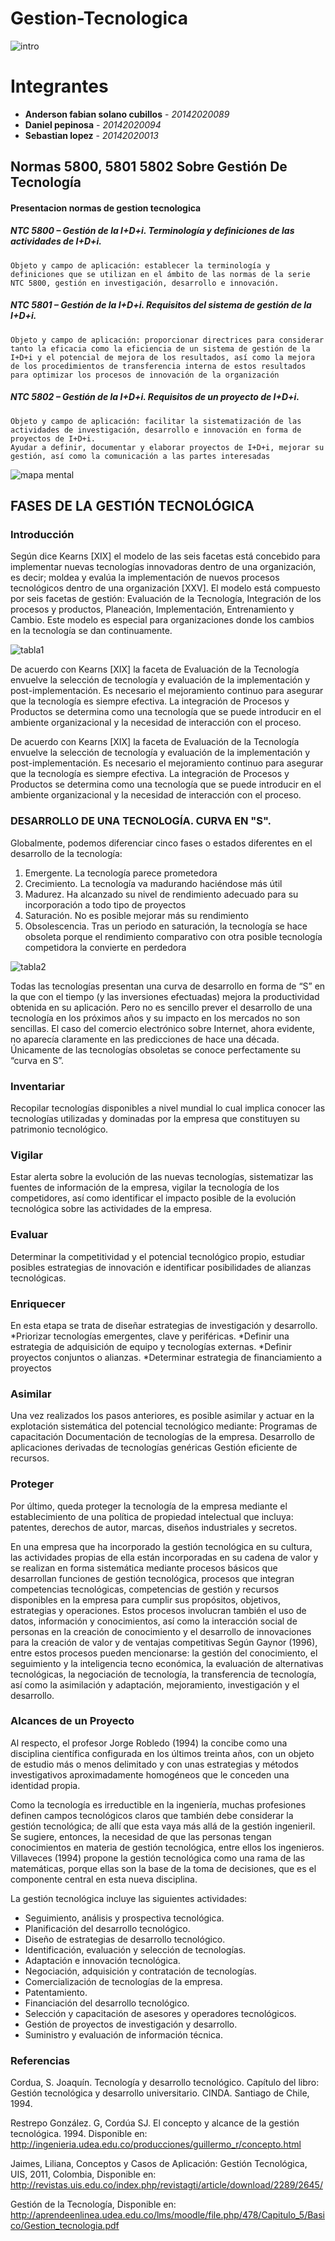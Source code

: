 # Gestion-Tecnologica
![intro](http://4.images.southparkstudios.com/images/shows/south-park/episode-thumbnails/season-16/south-park-s16e06-i-should-have-never-gone-ziplining_16x9.jpg?quality=0.8&grayscale=true)

# Integrantes
* **Anderson fabian solano cubillos** - *20142020089* 
* **Daniel pepinosa** - *20142020094* 
* **Sebastian lopez** - *20142020013* 

## Normas 5800, 5801 5802 Sobre Gestión De Tecnología

  #### Presentacion normas de gestion tecnologica
   ##### NTC 5800 – Gestión de la I+D+i. Terminología y definiciones de las actividades de I+D+i.
    Objeto y campo de aplicación: establecer la terminología y definiciones que se utilizan en el ámbito de las normas de la serie           NTC 5800, gestión en investigación, desarrollo e innovación.
   ##### NTC 5801 – Gestión de la I+D+i. Requisitos del sistema de gestión de la I+D+i.
    Objeto y campo de aplicación: proporcionar directrices para considerar tanto la eficacia como la eficiencia de un sistema de gestión de la I+D+i y el potencial de mejora de los resultados, así como la mejora de los procedimientos de transferencia interna de estos resultados para optimizar los procesos de innovación de la organización
   ##### NTC 5802 – Gestión de la I+D+i. Requisitos de un proyecto de I+D+i.
    Objeto y campo de aplicación: facilitar la sistematización de las actividades de investigación, desarrollo e innovación en forma de proyectos de I+D+i.
    Ayudar a definir, documentar y elaborar proyectos de I+D+i, mejorar su gestión, así como la comunicación a las partes interesadas

![mapa mental](https://raw.githubusercontent.com/afsolanoc95/Gestion-Tecnologica/master/mapa%20mental%20gestion%20tecnologica.png)

## FASES DE LA GESTIÓN TECNOLÓGICA 
  ### Introducción
Según dice Kearns [XIX] el modelo de las seis facetas está concebido para implementar nuevas tecnologías innovadoras dentro de una organización, es decir; moldea y evalúa la implementación de nuevos procesos tecnológicos dentro de una organización [XXV]. El modelo está compuesto por seis facetas de gestión: Evaluación de la Tecnología, Integración de los procesos y productos, Planeación, Implementación, Entrenamiento y Cambio. Este modelo es especial para organizaciones donde los cambios en la tecnología se dan continuamente.

![tabla1](https://github.com/afsolanoc95/Gestion-Tecnologica/blob/master/gestiontecno.png?raw=true)

De acuerdo con Kearns [XIX] la faceta de Evaluación de la Tecnología envuelve la selección de tecnología y evaluación de la implementación y post-implementación. Es necesario el mejoramiento continuo para asegurar que la tecnología es siempre efectiva. La integración de Procesos y Productos se determina como una tecnología que se puede introducir en el ambiente organizacional y la necesidad de interacción con el proceso.

De acuerdo con Kearns [XIX] la faceta de Evaluación de la Tecnología envuelve la selección de tecnología y evaluación de la implementación y post-implementación. Es necesario el mejoramiento continuo para asegurar que la tecnología es siempre efectiva. La integración de Procesos y Productos se determina como una tecnología que se puede introducir en el ambiente organizacional y la necesidad de interacción con el proceso.
  ### DESARROLLO DE UNA TECNOLOGÍA. CURVA EN "S".
  Globalmente, podemos diferenciar cinco fases o estados diferentes en el desarrollo de la tecnología: 
1. Emergente. La tecnología parece prometedora 
2. Crecimiento. La tecnología va madurando haciéndose más útil 
3. Madurez. Ha alcanzado su nivel de rendimiento adecuado para su incorporación a todo tipo de proyectos 
4. Saturación. No es posible mejorar más su rendimiento 
5. Obsolescencia. Tras un periodo en saturación, la tecnología se hace obsoleta porque el rendimiento comparativo con otra posible tecnología competidora la convierte en perdedora


![tabla2](https://github.com/afsolanoc95/Gestion-Tecnologica/blob/master/rendimiento.PNG?raw=true)


Todas las tecnologías presentan una curva de desarrollo en forma de “S” en la que con el tiempo (y las inversiones efectuadas) mejora la productividad obtenida en su aplicación. Pero no es sencillo prever el desarrollo de una tecnología en los próximos años y su impacto en los mercados no son sencillas. El caso del comercio electrónico sobre Internet, ahora evidente, no aparecía claramente en las predicciones de hace una década. Únicamente de las tecnologías obsoletas se conoce perfectamente su “curva en S”.

  ### Inventariar

Recopilar tecnologías disponibles a nivel mundial lo cual implica conocer las tecnologías utilizadas y dominadas por la empresa que constituyen su patrimonio tecnológico.

  ### Vigilar

Estar alerta sobre la evolución de las nuevas tecnologías, sistematizar las fuentes de información de la empresa, vigilar la tecnología de los competidores, así como identificar el impacto posible de la evolución tecnológica sobre las actividades de la empresa.

  ### Evaluar

Determinar la competitividad y el potencial tecnológico propio, estudiar posibles estrategias de innovación e identificar posibilidades de alianzas tecnológicas.

  ### Enriquecer

En esta etapa se trata de diseñar estrategias de investigación y desarrollo. *Priorizar tecnologías emergentes, clave y periféricas. *Definir una estrategia de adquisición de equipo y tecnologías externas. *Definir proyectos conjuntos o alianzas. *Determinar estrategia de financiamiento a proyectos

  ### Asimilar

Una vez realizados los pasos anteriores, es posible asimilar y actuar en la explotación sistemática del potencial tecnológico mediante: Programas de capacitación Documentación de tecnologías de la empresa. Desarrollo de aplicaciones derivadas de tecnologías genéricas Gestión eficiente de recursos.

  ### Proteger

Por último, queda proteger la tecnología de la empresa mediante el establecimiento de una política de propiedad intelectual que incluya: patentes, derechos de autor, marcas, diseños industriales y secretos.

En una empresa que ha incorporado la gestión tecnológica en su cultura, las actividades propias de ella están incorporadas en su cadena de valor y se realizan en forma sistemática mediante procesos básicos que desarrollan funciones de gestión tecnológica, procesos que integran competencias tecnológicas, competencias de gestión y recursos disponibles en la empresa para cumplir sus propósitos, objetivos, estrategias y operaciones. Estos procesos involucran también el uso de datos, información y conocimientos, así como la interacción social de personas en la creación de conocimiento y el desarrollo de innovaciones para la creación de valor y de ventajas competitivas Según Gaynor (1996), entre estos procesos pueden mencionarse: la gestión del conocimiento, el seguimiento y la inteligencia tecno económica, la evaluación de alternativas tecnológicas, la negociación de tecnología, la transferencia de tecnología, así como la asimilación y adaptación, mejoramiento, investigación y el desarrollo.

  ### Alcances de un Proyecto

Al respecto, el profesor Jorge Robledo (1994) la concibe como una disciplina científica configurada en los últimos treinta años, con un objeto de estudio más o menos delimitado y con unas estrategias y métodos investigativos aproximadamente homogéneos que le conceden una identidad propia.

Como la tecnología es irreductible en la ingeniería, muchas profesiones definen campos tecnológicos claros que también debe considerar la gestión tecnológica; de allí que esta vaya más allá de la gestión ingenieril. Se sugiere, entonces, la necesidad de que las personas tengan conocimientos en materia de gestión tecnológica, entre ellos los ingenieros. Villaveces (1994) propone la gestión tecnológica como una rama de las matemáticas, porque ellas son la base de la toma de decisiones, que es el componente central en esta nueva disciplina.

La gestión tecnológica incluye las siguientes actividades:
*	Seguimiento, análisis y prospectiva tecnológica.
*	Planificación del desarrollo tecnológico.
*	Diseño de estrategias de desarrollo tecnológico.
*	Identificación, evaluación y selección de tecnologías.
*	Adaptación e innovación tecnológica.
*	Negociación, adquisición y contratación de tecnologías.
*	Comercialización de tecnologías de la empresa.
*	Patentamiento.
*	Financiación del desarrollo tecnológico.
*	Selección y capacitación de asesores y operadores tecnológicos.
*	Gestión de proyectos de investigación y desarrollo.
*	Suministro y evaluación de información técnica.



 ### Referencias
 
Cordua, S. Joaquín. Tecnología y desarrollo tecnológico. Capítulo del libro: Gestión tecnológica y desarrollo universitario. CINDA. Santiago de Chile, 1994.

Restrepo González. G, Cordúa SJ. El concepto y alcance de la gestión tecnológica. 1994. Disponible en: http://ingenieria.udea.edu.co/producciones/guillermo_r/concepto.html

Jaimes, Liliana, Conceptos y Casos de Aplicación: Gestión Tecnológica, UIS, 2011, Colombia, Disponible en: http://revistas.uis.edu.co/index.php/revistagti/article/download/2289/2645/

Gestión de la Tecnología, Disponible en: http://aprendeenlinea.udea.edu.co/lms/moodle/file.php/478/Capitulo_5/Basico/Gestion_tecnologia.pdf
